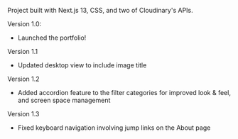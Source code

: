 Project built with Next.js 13, CSS, and two of Cloudinary's APIs.

Version 1.0:
  - Launched the portfolio!

Version 1.1
  - Updated desktop view to include image title

Version 1.2
  - Added accordion feature to the filter categories for improved look & feel, and screen space management

Version 1.3
  - Fixed keyboard navigation involving jump links on the About page